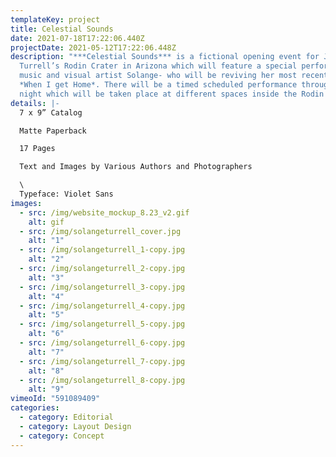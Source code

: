 ```yaml
---
templateKey: project
title: Celestial Sounds
date: 2021-07-18T17:22:06.440Z
projectDate: 2021-05-12T17:22:06.448Z
description: "***Celestial Sounds*** is a fictional opening event for James
  Turrell’s Rodin Crater in Arizona which will feature a special performance by
  music and visual artist Solange- who will be reviving her most recent album
  *When I get Home*. There will be a timed scheduled performance throughout the
  night which will be taken place at different spaces inside the Rodin Crater."
details: |-
  7 x 9” Catalog

  Matte Paperback

  17 Pages

  Text and Images by Various Authors and Photographers

  \
  Typeface: Violet Sans
images:
  - src: /img/website_mockup_8.23_v2.gif
    alt: gif
  - src: /img/solangeturrell_cover.jpg
    alt: "1"
  - src: /img/solangeturrell_1-copy.jpg
    alt: "2"
  - src: /img/solangeturrell_2-copy.jpg
    alt: "3"
  - src: /img/solangeturrell_3-copy.jpg
    alt: "4"
  - src: /img/solangeturrell_4-copy.jpg
    alt: "5"
  - src: /img/solangeturrell_5-copy.jpg
    alt: "6"
  - src: /img/solangeturrell_6-copy.jpg
    alt: "7"
  - src: /img/solangeturrell_7-copy.jpg
    alt: "8"
  - src: /img/solangeturrell_8-copy.jpg
    alt: "9"
vimeoId: "591089409"
categories:
  - category: Editorial
  - category: Layout Design
  - category: Concept
---
```

